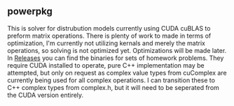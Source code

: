 ## powerpkg

This is solver for distrubution models currently using CUDA cuBLAS to preform matrix operations.
There is plenty of work to made in terms of optimization, I'm currently not utilizing kernals and merely the matrix operations, so solving is not optimized yet. Optimizations will be made later. 
In [Releases](https://github.com/xozi/powerpkg/releases/tag/homework) you can find the binaries for sets of homework problems. They require CUDA installed to operate, pure C++ implementation may be attempted, but only on request as complex value types from cuComplex are currently being used for all complex operations. I can transition these to C++ complex types from complex.h, but it will need to be seperated from the CUDA version entirely.
